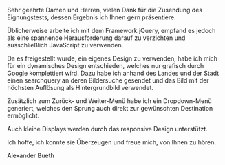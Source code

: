 Sehr geehrte Damen und Herren,
vielen Dank für die Zusendung des Eignungstests, dessen Ergebnis ich Ihnen gern präsentiere.

Üblicherweise arbeite ich mit dem Framework jQuery, empfand es jedoch als eine spannende Herausforderung darauf zu verzichten und ausschließlich JavaScript zu verwenden. 

Da es freigestellt wurde, ein eigenes Design zu verwenden, habe ich mich für ein dynamisches Design entschieden, welches nur grafisch durch Google komplettiert wird. Dazu habe ich anhand des Landes und der Stadt einen searchquery an deren Bildersuche gesendet und das Bild mit der höchsten Auflösung als Hintergrundbild verwendet.

Zusätzlich zum Zurück- und Weiter-Menü habe ich ein Dropdown-Menü generiert, welches den Sprung auch direkt zur gewünschten Destination ermöglicht.

Auch kleine Displays werden durch das responsive Design unterstützt.

Ich hoffe, ich konnte sie Überzeugen und freue mich, von Ihnen zu hören.

Alexander Bueth
